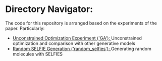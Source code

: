 # Directory Navigator: 
The code for this repository is arranged based on the experiments of the paper. Particularly: 
- [Unconstrained Optimization Experiment ('GA'): ](https://github.com/akshat998/GA/tree/master/4.1/GA) Unconstrained optimization and comparison with other generative models
- [Random SELFIE Generation ('random_selfies'): ](https://github.com/akshat998/GA/tree/master/4.1/random_selfies) Generating random molecules with SELFIES

